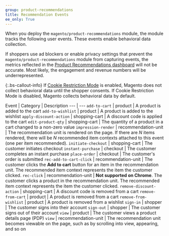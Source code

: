 ```yaml
---
group: product-recommendations
title: Recommendation Events
ee_only: True
---
```


When you deploy the `magento/product-recommendations` module, the module tracks the following user events. These events enable behavioral data collection.

If shoppers use ad blockers or enable privacy settings that prevent the `magento/product-recommendations` module from capturing events, the metrics reflected in the [Product Recommendations dashboard](https://docs.magento.com/user-guide/marketing/product-recommendations.html#dashboard) will not be accurate. Most likely, the engagement and revenue numbers will be underrepresented.

{:.bs-callout-info}
If [Cookie Restriction Mode](https://docs.magento.com/m2/ce/user_guide/stores/compliance-cookie-restriction-mode.html) is enabled, Magento does not collect behavioral data until the shopper consents. If Cookie Restriction Mode is disabled, Magento collects behavioral data by default.

Event | Category | Description
--- | ---
`add-to-cart` | product | A product is added to the cart
`add-to-wishlist` | product | A product is added to the wishlist
`apply-discount-action` | shopping-cart | A discount code is applied to the cart
`edit-product-qty` | shopping-cart | The quantity of a product in a cart changed to a non-zero value
`impression-render` | recommendation-unit | The recommendation unit is rendered on the page. If there are _N_ items rendered, there will be _N_ recommended item contexts attached to this event (one per item recommended).
`initiate-checkout` | shopping-cart | The customer initiates checkout
`instant-purchase` | checkout |  The customer completes an instant purchase
`place-order` | checkout | The customer's order is submitted
`rec-add-to-cart-click` | recommendation-unit | The customer clicks the **Add to cart** button for an item in the recommendation unit. The recommended item context represents the item the customer clicked.
`rec-click` | recommendation-unit | **Not supported on Chrome**. The customer clicks a product in the recommendation unit. The recommended item context represents the item the customer clicked.
`remove-discount-action` | shopping-cart | A discount code is removed from a cart
`remove-from-cart` | product | A product is removed from a cart
`remove-from-wishlist` | product | A product is removed from a wishlist
`sign-in` | shopper | The customer signs into their account
`sign-out` | shopper | The customer signs out of their account
`view` | product | The customer views a product details page (PDP)
`view` | recommendation-unit | The recommendation unit becomes viewable on the page, such as by scrolling into view, appearing, and so on
